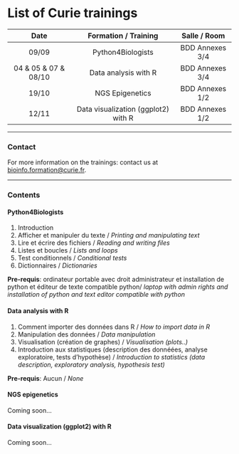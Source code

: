 
List of Curie trainings
========================



| Date                                           | Formation / Training                | Salle / Room    |
|:----------------------------------------------:|:-----------------------------------:|:---------------:|
| 09/09                                          | Python4Biologists                     | BDD Annexes 3/4 |
| 04 & 05 & 07 & 08/10   | Data analysis with R                                             | BDD Annexes 3/4 |
| 19/10                                          | NGS Epigenetics                     | BDD Annexes 1/2 |
| 12/11                                          | Data visualization (ggplot2) with R | BDD Annexes 1/2 |



---

### Contact

For more information on the trainings: contact us at bioinfo.formation@curie.fr.

---

### Contents

#### Python4Biologists

1. Introduction
2. Afficher et manipuler du texte / *Printing and manipulating text*
3. Lire et écrire des fichiers / *Reading and writing files*
4. Listes et boucles / *Lists and loops*
5. Test conditionnels / *Conditional tests*
6. Dictionnaires / *Dictionaries*

**Pre-requis**: ordinateur portable avec droit administrateur et installation de python et éditeur de texte compatible python/ *laptop with admin rights and installation of python and text editor compatible with python*


#### Data analysis with R

1. Comment importer des données dans R / *How to import data in R*
2. Manipulation des données / *Data manipulation*
3. Visualisation (création de graphes) / *Visualisation (plots..)*
4. Introduction aux statistiques (description des donnéées, analyse exploratoire, tests d’hypothèse) / *Introduction to statistics (data description, exploratory analysis, hypothesis test)*

**Pre-requis**: Aucun / *None*


#### NGS epigenetics

Coming soon...

<!-- **Pre-requis**:  -->

#### Data visualization (ggplot2) with R

Coming soon...

<!-- **Pre-requis**:  -->

<!--
#### Bioshiny apps usage (Crispr)

1. Comment importer les données crispr  / *How to import your crispr data*
2. Analyse descriptive des données / *Descriptive analysis*
3. Analyse statistique & courbes ROC  / *Statistical analysis and draw ROC curves*
4. Comment télécharger vos résultats / *How to download your results*
5. Réflexion sur les besoins utilisateurs / *Brainstorming about user needs*

**Pre-requis**: un compte KDI, essayez de vous connecter à https://bioinfo-portal.curie.fr / *a KDI account. Try to connect with your curie login/pwd on https://bioinfo-portal.curie.fr*


#### Statistical tests : notions and approach

1. Introduction aux tests statistiques / *Introduction to statistical tests*
2. Test d'hypothèses, approche & notions / *Hypothesis testing: approach & notions*
3.  Exemples de tests statistiques / *Examples of statistical tests*
4. Tests multiples / *Multiple testing*

**Pre-requis**: None


#### Bioshiny apps usage (RNA-seq)

1. Comment utiliser les 4 applications dédiées (Ideal, pcaExplorer, Pivot, SeuratV3Wizard) / *How to use the four apps (Ideal, pcaExplorer, Pivot and SeuratV3Wizard)*
2. Vérification du format des fichiers d’entrées et import dans les applications, téléchargement des résultats et graphes / *Check data format and import it on the app. Produce and download results and plots.*

**Pre-requis**: un compte KDI, essayez de vous connecter à https://bioinfo-portal.curie.fr / *a KDI account. Try to connect with your curie login/pwd on https://bioinfo-portal.curie.fr*


#### Bioshiny apps usage (Data mining)

1. Comment utilisez les applications dédiées au GeneOntology, à la création de diagramme de Venn et à la génération de plots (ShinyGo, Intervene, Esquisse) / *How to use the apps dedicated to GeneOntology, Venn diagram & plot generation (ShinyGo,intervene and Esquisse)*
2. Vérification du format des fichiers d’entrées et import dans les applications, téléchargement des résultats et graphes / *Check data format and import it on the app. Produce and download results and plots.*

**Pre-requis**: un compte KDI, essayez de vous connecter à https://bioinfo-portal.curie.fr / a KDI account. *Try to connect with your curie login/pwd on https://bioinfo-portal.curie.fr*


#### Nextflow

1. Introduction (workflow manager, nextflow, basiques de Groovy, pour et contre) / *Introduction (workflow manager, nextflow, Groovy basics, pros & cons)*
2. Notion de channel et process / *Process & channel notions*
3. Fichiers de configuration, profils / *Configuration files, profiles*
4. Notions avancées de nextflow (gestion des logs, erreurs, reports..) / *Advanced nextflow notions (logs, errors, reports..)*
5. Bonnes pratiques / *Best practices*

**Pre-requis**: Experience en langages de programmation (bash, python..) et environnement unix / *experience in programmation languages (bash, python..) & unix environment*


##### Bioinformatics pipeline

Comment lancer un pipeline  de la plateforme de bioinformatique de production en nextflow / *How to run a nextflow bioinformatics pipeline  ?*

**Pre-requis**: Experience en langages de programmation (bash, python..) et environnement unix + compte sur le cluster / *experience in programmation languages (bash, python..) & unix environment & cluster account*


#### "Bash” to basics

1. Introduction au terminal Bash / *Introduction to bash terminal*
2. Concepts de base (arborescence, droits, notion de script...) / *Basic concepts (tree view, permissions, script notion...)*
3. Commandes de base (lecture/copie/déplacement de fichiers, redirection de commande, création de dossier...) / *Basic commands (how to read, copy, move a file, how to pipe a command, create a folder...)*
4. Notions avancées (sed, expressions régulières) / *Advanced notions (sed, regular expressions)*

**Pre-requis**: ordinateur portable avec droit administrateur et un terminal Unix (installation de Mobaxterm sous windows) et éditeur de texte compatible bash / *laptop with admin rights and Unix terminal (Mobaxterm on windows) and a text editor compatible with bash*


#### Statistical tests cookbook for biology

Formation théorique avec des examples illustrés en R / *Theorical training with examples in R:*

1. Tests statistiques, définition & concepts / *Statistical tests, definitions and concepts*
2. Comment construire un test / *how to build a test*
3. Les tests les plus couramment utilisés / *the most frequent types of tests*

**Pre-requis**: Aucun / *None*

 -->